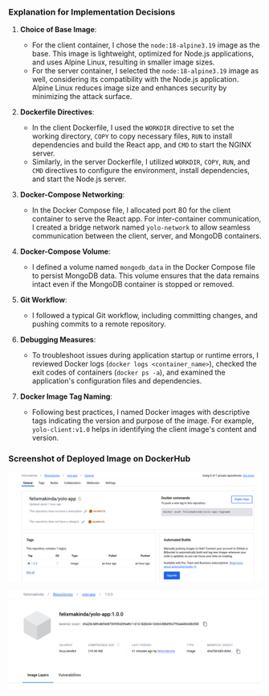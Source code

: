 ### Explanation for Implementation Decisions

1. **Choice of Base Image**:

   - For the client container, I chose the `node:18-alpine3.19` image as the base. This image is lightweight, optimized for Node.js applications, and uses Alpine Linux, resulting in smaller image sizes.
   - For the server container, I selected the `node:18-alpine3.19` image as well, considering its compatibility with the Node.js application. Alpine Linux reduces image size and enhances security by minimizing the attack surface.

2. **Dockerfile Directives**:

   - In the client Dockerfile, I used the `WORKDIR` directive to set the working directory, `COPY` to copy necessary files, `RUN` to install dependencies and build the React app, and `CMD` to start the NGINX server.
   - Similarly, in the server Dockerfile, I utilized `WORKDIR`, `COPY`, `RUN`, and `CMD` directives to configure the environment, install dependencies, and start the Node.js server.

3. **Docker-Compose Networking**:

   - In the Docker Compose file, I allocated port 80 for the client container to serve the React app. For inter-container communication, I created a bridge network named `yolo-network` to allow seamless communication between the client, server, and MongoDB containers.

4. **Docker-Compose Volume**:

   - I defined a volume named `mongodb_data` in the Docker Compose file to persist MongoDB data. This volume ensures that the data remains intact even if the MongoDB container is stopped or removed.

5. **Git Workflow**:

   - I followed a typical Git workflow, including committing changes, and pushing commits to a remote repository.

6. **Debugging Measures**:

   - To troubleshoot issues during application startup or runtime errors, I reviewed Docker logs (`docker logs <container_name>`), checked the exit codes of containers (`docker ps -a`), and examined the application's configuration files and dependencies.

7. **Docker Image Tag Naming**:
   - Following best practices, I named Docker images with descriptive tags indicating the version and purpose of the image. For example, `yolo-client:v1.0` helps in identifying the client image's content and version.

### Screenshot of Deployed Image on DockerHub

![alt text](image1.png)

![alt text](image2.png)
